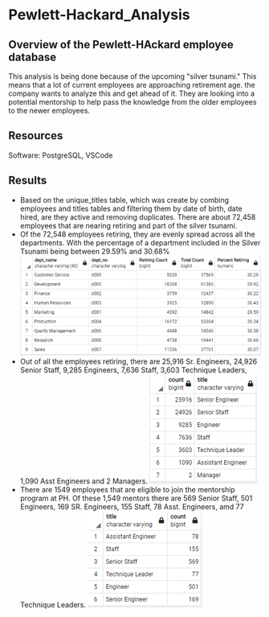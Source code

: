 # Pewlett-Hackard_Analysis
## Overview of the Pewlett-HAckard employee database
This analysis is being done because of the upcoming "silver tsunami." This means that a lot of current employees are approaching retirement age. the company wants to analyze this and get ahead of it. They are looking into a potential mentorship to help pass the knowledge from the older employees to the newer employees. 

## Resources
Software: PostgreSQL, VSCode

## Results
- Based on the unique_titles table, which was create by combing employees and titles tables and filtering them by date of birth, date hired, are they active and removing duplicates. There are about 72,458 employees that are nearing retiring and part of the silver tsunami. 
- Of the 72,548 employees retiring, they are evenly spread across all the departments. With the percentage of a department included in the Silver Tsunami being between 29.59% and 30.68% 
![Chart](/Data/retiring_percentage.png)
- Out of all the employees retiring, there are 25,916 Sr. Engineers, 24,926 Senior Staff, 9,285 Engineers, 7,636 Staff, 3,603 Technique Leaders, 1,090 Asst Engineers and 2 Managers. 
![Chart](/Data/retiring_titles.png)
- There are 1549 employees that are eligible to join the mentorship program at PH. Of these 1,549 mentors there are 569 Senior Staff, 501 Engineers, 169 SR. Engineers, 155 Staff, 78 Asst. Engineers, amd 77 Technique Leaders. 
![Chart](/Data/mentorship_titles.png)

